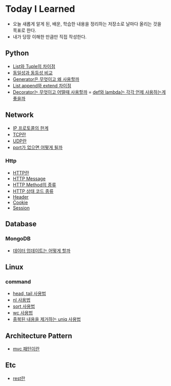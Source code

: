 # Today I Learned
- 오늘 새롭게 알게 된, 배운, 학습한 내용을 정리하는 저장소로 날마다 올리는 것을 목표로 한다.
- 내가 당장 이해한 만큼만 직접 작성한다.

## Python
- [List와 Tuple의 차이점](https://github.com/rla-thdus/TIL/blob/main/Python/List_vs_Tuple.md)
- [동일성과 동등성 비교](https://github.com/rla-thdus/TIL/blob/main/Python/Identity_vs_Equality.md)
- [Generator은 무엇이고 왜 사용할까](https://github.com/rla-thdus/TIL/blob/main/Python/Generator.md)
- [List append와 extend 차이점](https://github.com/rla-thdus/TIL/blob/main/Python/List_Append_vs_List_Extend.md)
- [Decorator는 무엇이고 어떨때 사용할까](https://github.com/rla-thdus/TIL/blob/main/Python/Decorator.md)
= [def와 lambda는 각각 언제 사용하는게 좋을까](https://github.com/rla-thdus/TIL/blob/main/Python/Def_vs_Lambda.md)

## Network
- [IP 프로토콜의 한계](https://github.com/rla-thdus/TIL/blob/main/Network/IP.md)
- [TCP란](https://github.com/rla-thdus/TIL/blob/main/Network/TCP.md)
- [UDP란](https://github.com/rla-thdus/TIL/blob/main/Network/UDP.md)
- [port가 없으면 어떻게 될까](https://github.com/rla-thdus/TIL/blob/main/Network/Port.md)
### Http
- [HTTP란](https://github.com/rla-thdus/TIL/blob/main/Network/HTTP/HTTP.md)
- [HTTP Message](https://github.com/rla-thdus/TIL/blob/main/Network/HTTP/HTTP_Message.md)
- [HTTP Method의 종류](https://github.com/rla-thdus/TIL/blob/main/Network/HTTP/HTTP_Method.md)
- [HTTP 상태 코드 종류](https://github.com/rla-thdus/TIL/blob/main/Network/HTTP/HTTP_Status_Code.md)
- [Header](https://github.com/rla-thdus/TIL/blob/main/Network/HTTP/Header.md)
- [Cookie](https://github.com/rla-thdus/TIL/blob/main/Network/HTTP/Cookie.md)
- [Session](https://github.com/rla-thdus/TIL/blob/main/Network/HTTP/Session.md)

## Database
### MongoDB
- [데이터 업데이트는 어떻게 할까](https://github.com/rla-thdus/TIL/blob/main/Database/MongoDB/Update.md)

## Linux
### command
- [head, tail 사용법](https://github.com/rla-thdus/TIL/blob/main/Linux/Command/head_tail.md)
- [nl 사용법](https://github.com/rla-thdus/TIL/blob/main/Linux/Command/nl.md)
- [sort 사용법](https://github.com/rla-thdus/TIL/blob/main/Linux/Command/sort.md)
- [wc 사용법](https://github.com/rla-thdus/TIL/blob/main/Linux/Command/wc.md)
- [중복된 내용을 제거하는 uniq 사용법](https://github.com/rla-thdus/TIL/blob/main/Linux/Command/uniq.md)

## Architecture Pattern
- [mvc 패턴이란](https://github.com/rla-thdus/TIL/blob/main/ArchitecturePattern/mvc.md)

## Etc
- [rest란](https://github.com/rla-thdus/TIL/blob/main/Etc/rest.md)